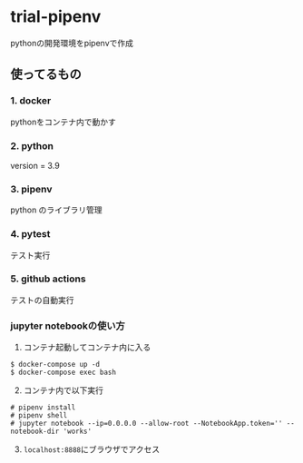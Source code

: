 # trial-pipenv
pythonの開発環境をpipenvで作成

## 使ってるもの

### 1. docker
pythonをコンテナ内で動かす
### 2. python
version = 3.9
### 3. pipenv
python のライブラリ管理
### 4. pytest
テスト実行
### 5. github actions
テストの自動実行

### jupyter notebookの使い方

1. コンテナ起動してコンテナ内に入る
```
$ docker-compose up -d
$ docker-compose exec bash
```

2. コンテナ内で以下実行
```
# pipenv install
# pipenv shell
# jupyter notebook --ip=0.0.0.0 --allow-root --NotebookApp.token='' --notebook-dir 'works'
```

3. `localhost:8888`にブラウザでアクセス
